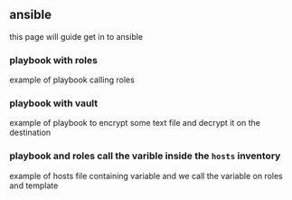 ## ansible
this page will guide get in to ansible
### playbook with roles
example of playbook calling roles
### playbook with vault 
example of playbook to encrypt some text file and decrypt it on the destination 
### playbook and roles call the varible inside the `hosts` inventory 
example of hosts file containing variable and we call the variable on roles and template
